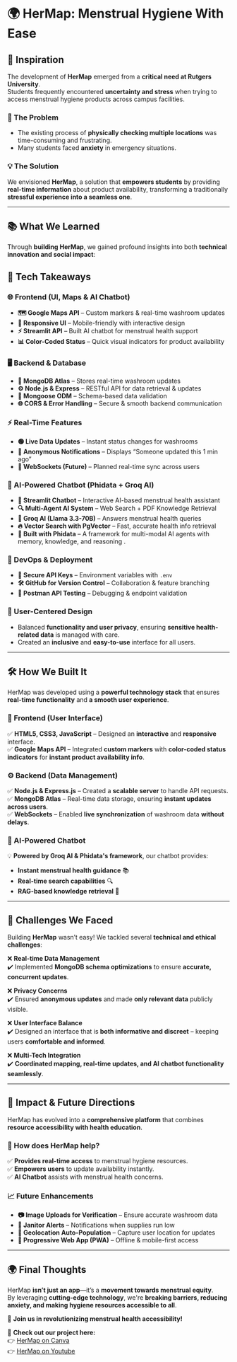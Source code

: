 # 🌍 HerMap: Menstrual Hygiene With Ease  

## 🎯 Inspiration  
The development of **HerMap** emerged from a **critical need at Rutgers University**.  
Students frequently encountered **uncertainty and stress** when trying to access menstrual hygiene products across campus facilities.  

### 🚨 The Problem  
- The existing process of **physically checking multiple locations** was time-consuming and frustrating.  
- Many students faced **anxiety** in emergency situations.  

### 💡 The Solution  
We envisioned **HerMap**, a solution that **empowers students** by providing **real-time information** about product availability, transforming a traditionally **stressful experience into a seamless one**.  

---

## 📚 What We Learned  
Through **building HerMap**, we gained profound insights into both **technical innovation and social impact**:  

## 🔹 Tech Takeaways  
### 🌐 Frontend (UI, Maps & AI Chatbot)  
- **🗺️ Google Maps API** – Custom markers & real-time washroom updates  
- **📱 Responsive UI** – Mobile-friendly with interactive design  
- **⚡ Streamlit API** – Built AI chatbot for menstrual health support  
- **📊 Color-Coded Status** – Quick visual indicators for product availability  

### 🖥️ Backend & Database  
- **🍃 MongoDB Atlas** – Stores real-time washroom updates  
- **⚙️ Node.js & Express** – RESTful API for data retrieval & updates  
- **🚀 Mongoose ODM** – Schema-based data validation  
- **🌐 CORS & Error Handling** – Secure & smooth backend communication  

### ⚡ Real-Time Features  
- **🟢 Live Data Updates** – Instant status changes for washrooms  
- **🔔 Anonymous Notifications** – Displays “Someone updated this 1 min ago”  
- **🔄 WebSockets (Future)** – Planned real-time sync across users  

### 🤖 AI-Powered Chatbot (Phidata + Groq AI)  
- **💬 Streamlit Chatbot** – Interactive AI-based menstrual health assistant  
- **🔍 Multi-Agent AI System** – Web Search + PDF Knowledge Retrieval  
- **🧠 Groq AI (Llama 3.3-70B)** – Answers menstrual health queries  
- **🔥 Vector Search with PgVector** – Fast, accurate health info retrieval
- **🤝 Built with Phidata** – A framework for multi-modal AI agents with memory, knowledge, and reasoning  .

### 🔧 DevOps & Deployment  
- **🔐 Secure API Keys** – Environment variables with `.env`  
- **🛠️ GitHub for Version Control** – Collaboration & feature branching  
- **📡 Postman API Testing** – Debugging & endpoint validation

### 🔹 User-Centered Design  
- Balanced **functionality and user privacy**, ensuring **sensitive health-related data** is managed with care.  
- Created an **inclusive** and **easy-to-use** interface for all users.  

---

## 🛠️ How We Built It  
HerMap was developed using a **powerful technology stack** that ensures **real-time functionality** and **a smooth user experience**.  

### 🎨 Frontend (User Interface)  
✅ **HTML5, CSS3, JavaScript** – Designed an **interactive** and **responsive** interface.  
✅ **Google Maps API** – Integrated **custom markers** with **color-coded status indicators** for **instant product availability info**.  

### ⚙️ Backend (Data Management)  
✅ **Node.js & Express.js** – Created a **scalable server** to handle API requests.  
✅ **MongoDB Atlas** – Real-time data storage, ensuring **instant updates across users**.  
✅ **WebSockets** – Enabled **live synchronization** of washroom data **without delays**.  

### 🤖 AI-Powered Chatbot  
💡 **Powered by Groq AI & Phidata's framework**, our chatbot provides:  
- **Instant menstrual health guidance** 📚  
- **Real-time search capabilities** 🔍  
- **RAG-based knowledge retrieval** 🧠  

---

## 🚧 Challenges We Faced  
Building **HerMap** wasn’t easy! We tackled several **technical and ethical challenges**:  

❌ **Real-time Data Management**  
✔️ Implemented **MongoDB schema optimizations** to ensure **accurate, concurrent updates**.  

❌ **Privacy Concerns**  
✔️ Ensured **anonymous updates** and made **only relevant data** publicly visible.  

❌ **User Interface Balance**  
✔️ Designed an interface that is **both informative and discreet** – keeping users **comfortable and informed**.  

❌ **Multi-Tech Integration**  
✔️ **Coordinated mapping, real-time updates, and AI chatbot functionality seamlessly**.  

---

## 🌟 Impact & Future Directions  
HerMap has evolved into a **comprehensive platform** that combines **resource accessibility with health education**.  

### 🎯 How does HerMap help?  
✅ **Provides real-time access** to menstrual hygiene resources.  
✅ **Empowers users** to update availability instantly.  
✅ **AI Chatbot** assists with menstrual health concerns.  

### 📈 Future Enhancements  
- **📷 Image Uploads for Verification** – Ensure accurate washroom data  
- **📢 Janitor Alerts** – Notifications when supplies run low  
- **📍 Geolocation Auto-Population** – Capture user location for updates  
- **📲 Progressive Web App (PWA)** – Offline & mobile-first access   

---

## 🌍 Final Thoughts  
HerMap **isn’t just an app**—it’s a **movement towards menstrual equity**.  
By leveraging **cutting-edge technology**, we're **breaking barriers, reducing anxiety, and making hygiene resources accessible to all**.  

🚀 **Join us in revolutionizing menstrual health accessibility!**  

🔗 **Check out our project here:**  
👉 [HerMap on Canva](https://www.canva.com/design/DAGeoK_qwi0/g_gMYTbtSbBVNqnwiWWxOQ/view?utm_content=DAGeoK_qwi0&utm_campaign=designshare&utm_medium=link2&utm_source=uniquelinks&utlId=hf0090173e4)  
👉 [HerMap on Youtube](https://www.youtube.com/watch?v=rcBXc4cEqE0)
